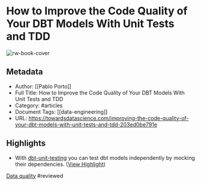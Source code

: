 # How to Improve the Code Quality of Your DBT Models With Unit Tests and TDD

![rw-book-cover](https://miro.medium.com/v2/resize:fit:1200/1*ssSWE0E-4_9aIeHlreFRGg.jpeg)

## Metadata
- Author: [[Pablo Porto]]
- Full Title: How to Improve the Code Quality of Your DBT Models With Unit Tests and TDD
- Category: #articles
- Document Tags: [[data-engineering]] 
- URL: https://towardsdatascience.com/improving-the-code-quality-of-your-dbt-models-with-unit-tests-and-tdd-203ed0be791e

## Highlights
- With [dbt-unit-testing](https://github.com/EqualExperts/dbt-unit-testing) you can test dbt models independently by mocking their dependencies. ([View Highlight](https://read.readwise.io/read/01h1ywnccam0zq1wtzq3a51t4h))

[Data quality](Data%20quality.md)
#reviewed 
